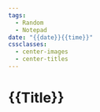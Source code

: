 ```yaml
---
tags:
  - Random
  - Notepad
date: "{{date}}{{time}}"
cssclasses:
  - center-images
  - center-titles
---
```

# {{Title}}